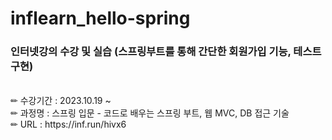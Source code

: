 # inflearn_hello-spring
### 인터넷강의 수강 및 실습 (스프링부트를 통해 간단한 회원가입 기능, 테스트 구현)
<br />
✏ 수강기간 : 2023.10.19 ~ <br />
✏ 과정명 : 스프링 입문 - 코드로 배우는 스프링 부트, 웹 MVC, DB 접근 기술 <br />
✏ URL : https://inf.run/hivx6 <br />
